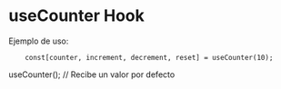 # useCounter Hook

Ejemplo de uso:
```
    const[counter, increment, decrement, reset] = useCounter(10);
```

useCounter(); // Recibe un valor por defecto